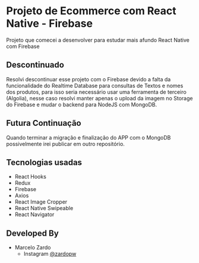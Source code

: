 # Projeto de Ecommerce com React Native - Firebase

Projeto que comecei a desenvolver para estudar mais afundo React Native com Firebase

## Descontinuado

Resolvi descontinuar esse projeto com o Firebase devido a falta da funcionalidade do Realtime Database para consultas de Textos e nomes dos
produtos, para isso seria necessário usar uma ferramenta de terceiro (Algolia), nesse caso resolvi manter apenas o upload da imagem no Storage
do Firebase e mudar o backend para NodeJS com MongoDB.

## Futura Continuação

Quando terminar a migração e finalização do APP com o MongoDB possivelmente irei publicar em outro repositório.

## Tecnologias usadas
  - React Hooks
  - Redux
  - Firebase
  - Axios
  - React Image Cropper
  - React Native Swipeable
  - React Navigator
 
## Developed By

* Marcelo Zardo
	* Instagram [@zardopw](https://www.instagram.com/zardopw/)
